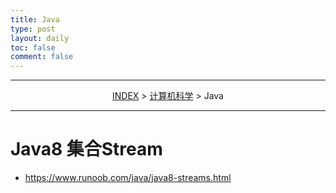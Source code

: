 ```yaml
---
title: Java
type: post
layout: daily
toc: false
comment: false
---
```

---
<span><center>[INDEX](/gknows/index) > [计算机科学](/gknows/计算机科学) > Java</center></span>

---
# Java8 集合Stream
- https://www.runoob.com/java/java8-streams.html
